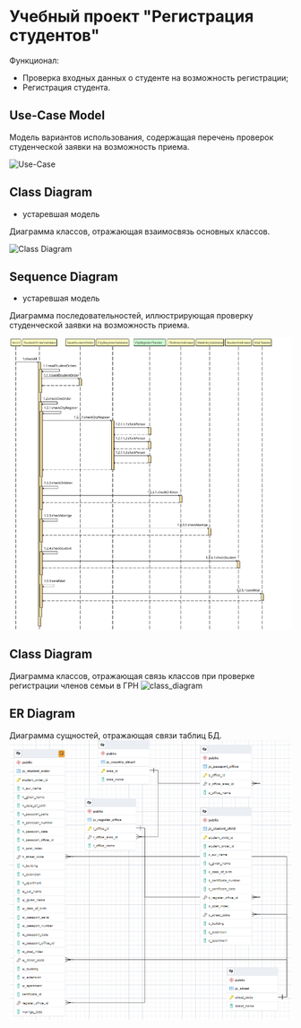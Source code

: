 # Учебный проект **"Регистрация студентов"**

Функционал:
* Проверка входных данных о студенте на возможность регистрации;
* Регистрация студента.

## **Use-Case Model**

Модель вариантов использования, содержащая перечень проверок студенческой заявки на возможность приема.

![Use-Case](http://www.plantuml.com/plantuml/proxy?cache=no&src=https://raw.githubusercontent.com/DavydovichYana/student_project/master/src/diagrams/Use_case_model.puml)

## **Class Diagram**
* устаревшая модель

Диаграмма классов, отражающая взаимосвязь основных классов.

![Class Diagram](http://www.plantuml.com/plantuml/proxy?cache=no&src=https://raw.githubusercontent.com/DavydovichYana/student_project/master/src/diagrams/Class_diagram.puml)

## **Sequence Diagram**
* устаревшая модель

Диаграмма последовательностей, иллюстрирующая проверку студенческой заявки на возможность приема.

![sequence_diagram](https://raw.githubusercontent.com/DavydovichYana/student_project/master/src/diagrams/Sequence_diagrama_StudentOrderValidator_checkAll.svg)

## **Class Diagram**

Диаграмма классов, отражающая связь классов при проверке регистрации членов семьи в ГРН
![class_diagram](http://www.plantuml.com/plantuml/proxy?cache=no&src=https://raw.githubusercontent.com/DavydovichYana/student_project/master/src/diagrams/CityRegisterValidator_class.puml)

## **ER Diagram**

Диаграмма сущностей, отражающая связи таблиц БД.
![ERD](https://raw.githubusercontent.com/DavydovichYana/student_project/master/src/diagrams/ERD.png)

